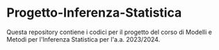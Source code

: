 # Progetto-Inferenza-Statistica
Questa repository contiene i codici per il progetto del corso di Modelli e Metodi per l'Inferenza Statistica per l'a.a. 2023/2024. 
